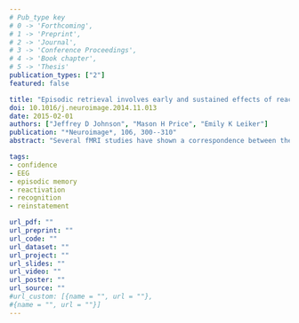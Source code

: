 ```yaml
---
# Pub_type key
# 0 -> 'Forthcoming',
# 1 -> 'Preprint',
# 2 -> 'Journal',
# 3 -> 'Conference Proceedings',
# 4 -> 'Book chapter',
# 5 -> 'Thesis'
publication_types: ["2"]
featured: false

title: "Episodic retrieval involves early and sustained effects of reactivating information from encoding"
doi: 10.1016/j.neuroimage.2014.11.013
date: 2015-02-01
authors: ["Jeffrey D Johnson", "Mason H Price", "Emily K Leiker"]
publication: "*Neuroimage*, 106, 300--310"
abstract: "Several fMRI studies have shown a correspondence between the brain regions activated during encoding and retrieval, consistent with the view that memory retrieval involves hippocampally-mediated reinstatement of cortical activity. With the limited temporal resolution of fMRI, the precise timing of such reactivation is unclear, calling into question the functional significance of these effects. Whereas reactivation influencing retrieval should emerge with neural correlates of retrieval success, that signifying post-retrieval monitoring would trail retrieval. The present study employed EEG to provide a temporal landmark of retrieval success from which we could investigate the sub-trial time course of reactivation. Pattern-classification analyses revealed that early-onsetting reactivation differentiated the outcome of recognition-memory judgments and was associated with individual differences in behavioral accuracy, while reactivation was also evident in a sustained form later in the trial. The EEG findings suggest that, whereas prior fMRI findings could be interpreted as reflecting the contribution of reinstatement to retrieval success, they could also indicate the maintenance of episodic information in service of post-retrieval evaluation."

tags: 
- confidence
- EEG
- episodic memory
- reactivation
- recognition
- reinstatement

url_pdf: ""
url_preprint: ""
url_code: ""
url_dataset: ""
url_project: ""
url_slides: ""
url_video: ""
url_poster: ""
url_source: ""
#url_custom: [{name = "", url = ""},
#{name = "", url = ""}]
---
```


